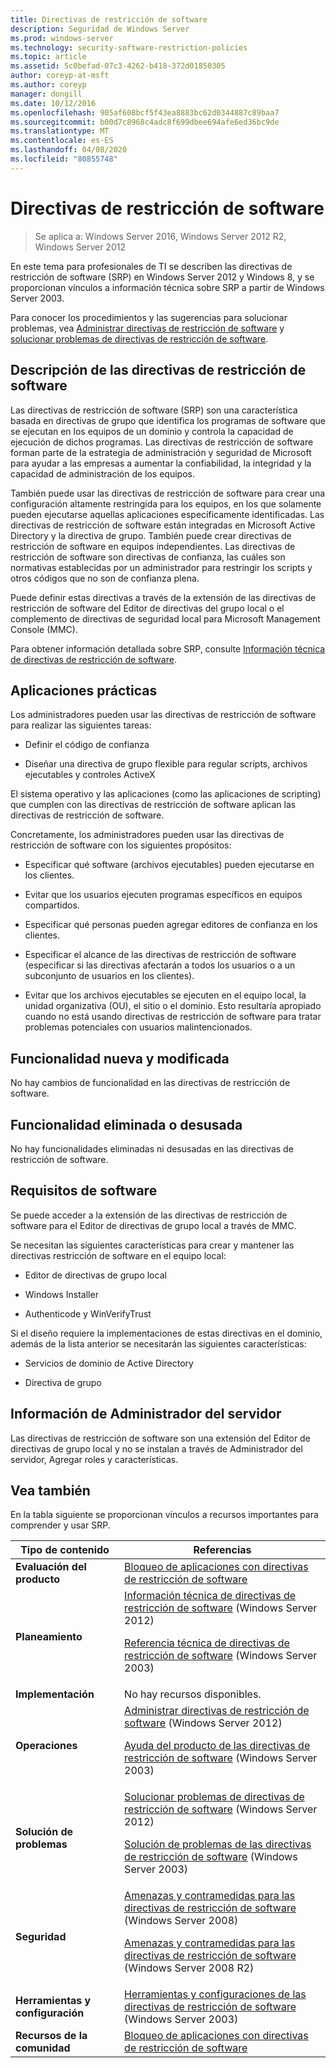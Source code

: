 ```yaml
---
title: Directivas de restricción de software
description: Seguridad de Windows Server
ms.prod: windows-server
ms.technology: security-software-restriction-policies
ms.topic: article
ms.assetid: 5c0befad-07c3-4262-b418-372d01850305
author: coreyp-at-msft
ms.author: coreyp
manager: dongill
ms.date: 10/12/2016
ms.openlocfilehash: 905af608bcf5f43ea8883bc62d0344887c89baa7
ms.sourcegitcommit: b00d7c8968c4adc8f699dbee694afe6ed36bc9de
ms.translationtype: MT
ms.contentlocale: es-ES
ms.lasthandoff: 04/08/2020
ms.locfileid: "80855748"
---
```

# <a name="software-restriction-policies"></a>Directivas de restricción de software

>Se aplica a: Windows Server 2016, Windows Server 2012 R2, Windows Server 2012

En este tema para profesionales de TI se describen las directivas de restricción de software (SRP) en Windows Server 2012 y Windows 8, y se proporcionan vínculos a información técnica sobre SRP a partir de Windows Server 2003.

Para conocer los procedimientos y las sugerencias para solucionar problemas, vea [Administrar directivas de restricción de software](administer-software-restriction-policies.md) y [solucionar problemas de directivas de restricción de software](troubleshoot-software-restriction-policies.md).

## <a name="software-restriction-policies-description"></a><a name="BKMK_OVER"></a>Descripción de las directivas de restricción de software
Las directivas de restricción de software (SRP) son una característica basada en directivas de grupo que identifica los programas de software que se ejecutan en los equipos de un dominio y controla la capacidad de ejecución de dichos programas. Las directivas de restricción de software forman parte de la estrategia de administración y seguridad de Microsoft para ayudar a las empresas a aumentar la confiabilidad, la integridad y la capacidad de administración de los equipos.

También puede usar las directivas de restricción de software para crear una configuración altamente restringida para los equipos, en los que solamente pueden ejecutarse aquellas aplicaciones específicamente identificadas. Las directivas de restricción de software están integradas en Microsoft Active Directory y la directiva de grupo. También puede crear directivas de restricción de software en equipos independientes. Las directivas de restricción de software son directivas de confianza, las cuáles son normativas establecidas por un administrador para restringir los scripts y otros códigos que no son de confianza plena.

Puede definir estas directivas a través de la extensión de las directivas de restricción de software del Editor de directivas del grupo local o el complemento de directivas de seguridad local para Microsoft Management Console (MMC).

Para obtener información detallada sobre SRP, consulte [Información técnica de directivas de restricción de software](software-restriction-policies-technical-overview.md).

## <a name="practical-applications"></a><a name="BKMK_APP"></a>Aplicaciones prácticas
Los administradores pueden usar las directivas de restricción de software para realizar las siguientes tareas:

-   Definir el código de confianza

-   Diseñar una directiva de grupo flexible para regular scripts, archivos ejecutables y controles ActiveX

El sistema operativo y las aplicaciones (como las aplicaciones de scripting) que cumplen con las directivas de restricción de software aplican las directivas de restricción de software.

Concretamente, los administradores pueden usar las directivas de restricción de software con los siguientes propósitos:

-   Especificar qué software (archivos ejecutables) pueden ejecutarse en los clientes.

-   Evitar que los usuarios ejecuten programas específicos en equipos compartidos.

-   Especificar qué personas pueden agregar editores de confianza en los clientes.

-   Especificar el alcance de las directivas de restricción de software (especificar si las directivas afectarán a todos los usuarios o a un subconjunto de usuarios en los clientes).

-   Evitar que los archivos ejecutables se ejecuten en el equipo local, la unidad organizativa (OU), el sitio o el dominio. Esto resultaría apropiado cuando no está usando directivas de restricción de software para tratar problemas potenciales con usuarios malintencionados.

## <a name="new-and-changed-functionality"></a><a name="BKMK_NEW"></a>Funcionalidad nueva y modificada
No hay cambios de funcionalidad en las directivas de restricción de software.

## <a name="removed-or-deprecated-functionality"></a><a name="BKMK_DEP"></a>Funcionalidad eliminada o desusada
No hay funcionalidades eliminadas ni desusadas en las directivas de restricción de software.

## <a name="software-requirements"></a><a name="BKMK_SOFT"></a>Requisitos de software
Se puede acceder a la extensión de las directivas de restricción de software para el Editor de directivas de grupo local a través de MMC.

Se necesitan las siguientes características para crear y mantener las directivas restricción de software en el equipo local:

-   Editor de directivas de grupo local

-   Windows Installer

-   Authenticode y WinVerifyTrust

Si el diseño requiere la implementaciones de estas directivas en el dominio, además de la lista anterior se necesitarán las siguientes características:

-   Servicios de dominio de Active Directory

-   Directiva de grupo

## <a name="server-manager-information"></a><a name="BKMK_INSTALL"></a>Información de Administrador del servidor
Las directivas de restricción de software son una extensión del Editor de directivas de grupo local y no se instalan a través de Administrador del servidor, Agregar roles y características.

## <a name="see-also"></a><a name="BKMK_LINKS"></a>Vea también
En la tabla siguiente se proporcionan vínculos a recursos importantes para comprender y usar SRP.

|Tipo de contenido|Referencias|
|--------|-------|
|**Evaluación del producto**|[Bloqueo de aplicaciones con directivas de restricción de software](https://technet.microsoft.com/magazine/2008.06.srp.aspx?pr=blog)|
|**Planeamiento**|[Información técnica de directivas de restricción de software](software-restriction-policies-technical-overview.md) (Windows Server 2012)<p>[Referencia técnica de directivas de restricción de software](https://technet.microsoft.com/library/cc728085(v=WS.10).aspx) (Windows Server 2003)|
|**Implementación**|No hay recursos disponibles.|
|**Operaciones**|[Administrar directivas de restricción de software](administer-software-restriction-policies.md) (Windows Server 2012)<p>[Ayuda del producto de las directivas de restricción de software](https://technet.microsoft.com/library/cc779607(v=WS.10).aspx) (Windows Server 2003)|
|**Solución de problemas**|[Solucionar problemas de directivas de restricción de software](troubleshoot-software-restriction-policies.md) (Windows Server 2012)<p>[Solución de problemas de las directivas de restricción de software](https://technet.microsoft.com/library/cc737011(v=WS.10).aspx) (Windows Server 2003)|
|**Seguridad**|[Amenazas y contramedidas para las directivas de restricción de software](https://technet.microsoft.com/library/dd349795(v=WS.10).aspx) (Windows Server 2008)<p>[Amenazas y contramedidas para las directivas de restricción de software](https://technet.microsoft.com/library/hh125926(v=WS.10).aspx) (Windows Server 2008 R2)|
|**Herramientas y configuración**|[Herramientas y configuraciones de las directivas de restricción de software](https://technet.microsoft.com/library/cc782454(v=WS.10).aspx) (Windows Server 2003)|
|**Recursos de la comunidad**|[Bloqueo de aplicaciones con directivas de restricción de software](https://technet.microsoft.com/magazine/2008.06.srp.aspx?pr=blog)|




